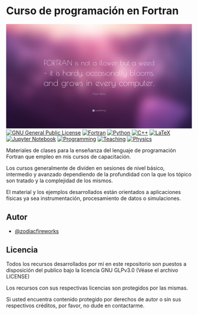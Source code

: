 # Curso de programación en Fortran

[![Quote](./banner.png)][1]
[![GNU General Public License][2]][1] [![Fortran][3]][1] [![Python][4]][1] [![C++][5]][1] [![LaTeX][6]][1] [![Jupyter Notebook][7]][1] [![Programming][8]][1] [![Teaching][9]][1] [![Physics][10]][1]

Materiales de clases para la enseñanza del lenguaje de programación Fortran que empleo en mis cursos de capacitación.

Los cursos generalmente de dividen en sesiones de nivel básico, intermedio y avanzado dependiendo de la profundidad con la que los tópico son tratado y la complejidad de los mismos.

El material y los ejemplos desarrollados están orientados a aplicaciones físicas ya sea instrumentación, procesamiento de datos o simulaciones.

## Autor

* [@zodiacfireworks](https://github.com/zodiacfireworks)

## Licencia

Todos los recursos desarrollados por mí en este repositorio son puestos a disposición del publico bajo la licencia GNU GLPv3.0 (Véase el archivo LICENSE)

Los recursos con sus respectivas licencias son protegidos por las mismas.

Si usted encuentra contenido protegido por derechos de autor o sin sus respectivos créditos, por favor, no dude en contactarme.


[1]: https://github.com/zodiacfireworks/course--fortran
[2]: https://img.shields.io/badge/License-GNU%20GPL-blue.svg?maxAge=2592000&style=flat-square
[3]: https://img.shields.io/badge/Language-Fortran-brown.svg?maxAge=2592000&style=flat-square
[4]: https://img.shields.io/badge/Language-Python-yellow.svg?maxAge=2592000&style=flat-square
[5]: https://img.shields.io/badge/Language-C++-blue.svg?maxAge=2592000&style=flat-square
[6]: https://img.shields.io/badge/Language-LaTeX-lightgrey.svg?maxAge=2592000&style=flat-square
[7]: https://img.shields.io/badge/Tool-Jupyter%20Notebook-orange.svg?maxAge=2592000&style=flat-square
[8]: https://img.shields.io/badge/Topic-Programming-4a148c.svg?maxAge=2592000&style=flat-square
[9]: https://img.shields.io/badge/Topic-Teaching-blue.svg?maxAge=2592000&style=flat-square
[10]: https://img.shields.io/badge/Topic-Physics-green.svg?maxAge=2592000&style=flat-square
